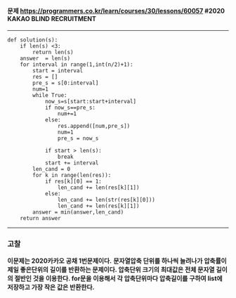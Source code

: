 #### 문제 <https://programmers.co.kr/learn/courses/30/lessons/60057> #2020 KAKAO BLIND RECRUITMENT 

---
```
def solution(s):
    if len(s) <3:
        return len(s)
    answer  = len(s)
    for interval in range(1,int(n/2)+1):
        start = interval
        res = []
        pre_s = s[0:interval]
        num=1
        while True:
            now_s=s[start:start+interval]
            if now_s==pre_s:
                num+=1
            else:
                res.append([num,pre_s])
                num=1
                pre_s = now_s
            
            if start > len(s):
                break
            start += interval
        len_cand = 0
        for k in range(len(res)):
            if res[k][0] == 1:
                len_cand += len(res[k][1])
            else:
                len_cand += len(str(res[k][0]))
                len_cand += len(res[k][1])
        answer = min(answer,len_cand)
    return answer
```
---

### 고찰
**이문제는 2020카카오 공채 1번문제이다.**
**문자열압축 단위를 하나씩 늘려나가 압축률이 제일 좋은단위의 길이를 반환하는 문제이다. 압축단위 크기의 최대값은 전체 문자열 길이의 절반인 것을 이용한다. for문을 이용해서 각 압축단위마다 압축길이를 구하여 list에 저장하고 가장 작은 값은 반환한다.**
